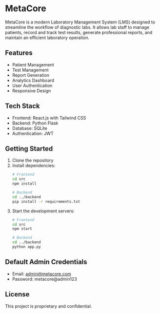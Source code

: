# MetaCore

MetaCore is a modern Laboratory Management System (LMS) designed to streamline the workflow of diagnostic labs. It allows lab staff to manage patients, record and track test results, generate professional reports, and maintain an efficient laboratory operation.

## Features

- Patient Management
- Test Management
- Report Generation
- Analytics Dashboard
- User Authentication
- Responsive Design

## Tech Stack

- Frontend: React.js with Tailwind CSS
- Backend: Python Flask
- Database: SQLite
- Authentication: JWT

## Getting Started

1. Clone the repository
2. Install dependencies:
   ```bash
   # Frontend
   cd src
   npm install

   # Backend
   cd ../backend
   pip install -r requirements.txt
   ```
3. Start the development servers:
   ```bash
   # Frontend
   cd src
   npm start

   # Backend
   cd ../backend
   python app.py
   ```

## Default Admin Credentials

- Email: admin@metacore.com
- Password: metacore@admin123

## License

This project is proprietary and confidential.
